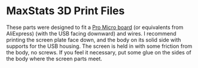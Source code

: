 # MaxStats 3D Print Files
These parts were designed to fit a [Pro Micro board](https://www.sparkfun.com/products/12640) (or equivalents from AliExpress) (with the USB facing downward) and wires. I recommend printing the screen plate face down, and the body on its solid side with supports for the USB housing. The screen is held in with some friction from the body, no screws. If you feel it necessary, put some glue on the sides of the body where the screen parts meet.
